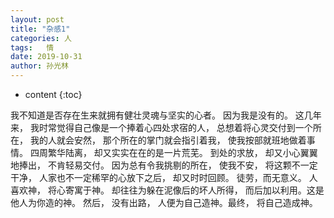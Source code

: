 ```yaml
---
layout: post
title: "杂感1"
categories: 人
tags:   情
date: 2019-10-31
author: 孙光林
---
```

* content
{:toc}





我不知道是否存在生来就拥有健壮灵魂与坚实的心者。 因为我是没有的。 这几年来， 我时常觉得自己像是一个捧着心四处求宿的人， 总想着将心灵交付到一个所在， 我的人就会安然， 那个所在的掌门就会指引着我， 使我按部就班地做着事情。 四周繁华陆离， 却又实实在在的是一片荒芜。 到处的求放， 却又小心翼翼地捧出， 不肯轻易交付。 因为总有令我挑剔的所在， 使我不安， 将这颗不一定干净， 人家也不一定稀罕的心放下之后， 却又时时回顾。 徒劳，而无意义。 人喜欢神， 将心寄寓于神。 却往往为躲在泥像后的坏人所得， 而后加以利用。这是他人为你造的神。 然后， 没有出路， 人便为自己造神。最终， 将自己造成神。  
